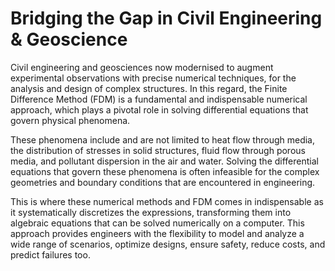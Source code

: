 # Bridging the Gap in Civil Engineering & Geoscience

Civil engineering and geosciences now modernised to augment experimental observations with precise numerical techniques, for the analysis and design of complex structures. In this regard, the Finite Difference Method (FDM) is a fundamental and indispensable numerical approach, which plays a pivotal role in solving differential equations that govern physical phenomena.

These phenomena include and are not limited to heat flow through media, the distribution of stresses in solid structures, fluid flow through porous media, and pollutant dispersion in the air and water. Solving the differential equations that govern these phenomena is often infeasible for the complex geometries and boundary conditions that are encountered in engineering.

This is where these numerical methods and FDM comes in indispensable as it systematically discretizes the expressions, transforming them into algebraic equations that can be solved numerically on a computer. This approach provides engineers with the flexibility to model and analyze a wide range of scenarios, optimize designs, ensure safety, reduce costs, and predict failures too.